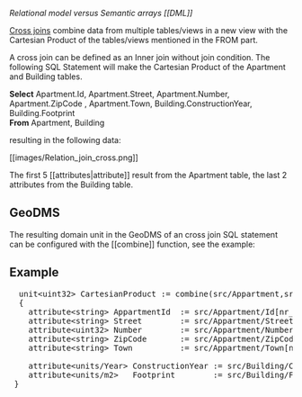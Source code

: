 *Relational model versus Semantic arrays [[DML]]*

[Cross joins](https://en.wikipedia.org/wiki/Join_(SQL)#Cross_join) combine data from multiple tables/views in a new view with the Cartesian Product of the tables/views mentioned in the FROM part.

A cross join can be defined as an Inner join without join condition. The following SQL Statement will make the Cartesian Product of the Apartment and Building tables.


**Select** Apartment.Id, Apartment.Street, Apartment.Number, Apartment.ZipCode
         , Apartment.Town, Building.ConstructionYear, Building.Footprint<BR> 
**From** Apartment, Building 

resulting in the following data:

[[images/Relation_join_cross.png]]

The first 5 [[attributes|attribute]] result from the Apartment table, the last 2 attributes from the Building table.

## GeoDMS 
The resulting domain unit in the GeoDMS of an cross join SQL statement can be configured with the [[combine]] function, see the example:

## Example 

<pre>
  unit&lt;uint32&gt; CartesianProduct := combine(src/Appartment,src/Building)
  {
    attribute&lt;string&gt; AppartmentId  := src/Appartment/Id[nr_1];
    attribute&lt;string&gt; Street        := src/Appartment/Street[nr_1];
    attribute&lt;uint32&gt; Number        := src/Appartment/Number[nr_1];
    attribute&lt;string&gt; ZipCode       := src/Appartment/ZipCode[nr_1];
    attribute&lt;string&gt; Town          := src/Appartment/Town[nr_1];
 
    attribute&lt;units/Year&gt; ConstructionYear := src/Building/ConstructionYear[nr_2];
    attribute&lt;units/m2&gt;   Footprint        := src/Building/Footprint[nr_2];
 }
</pre>